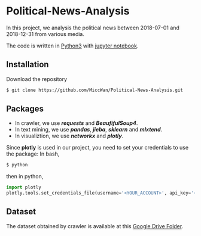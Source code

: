 # Political-News-Analysis

In this project, we analysis the political news between 2018-07-01 and 2018-12-31 from various media.

The code is written in [Python3](https://www.python.org) with [jupyter notebook](https://jupyter.org/).

## Installation
Download the repository
```bash
$ git clone https://github.com/MiccWan/Political-News-Analysis.git
```
## Packages
- In crawler, we use **_requests_** and **_BeaufifulSoup4_**.
- In text mining, we use **_pandas_**, **_jieba_**, **_sklearn_** and **_mlxtend_**.
- In visualiztion, we use **_networkx_** and **_plotly_**.

Since **__plotly__** is used in our project, you need to set your credentials to use the package:
In bash,
```bash
$ python
```
then in python,
```python
import plotly 
plotly.tools.set_credentials_file(username='<YOUR_ACCOUNT>', api_key='<YOUR_API_KEY>')
```

## Dataset
The dataset obtained by crawler is available at this [Google Drive Folder](https://drive.google.com/drive/folders/13BGgHTNmkkUvdOI8XgRiwBBpANPiRFmC?usp=sharing).
